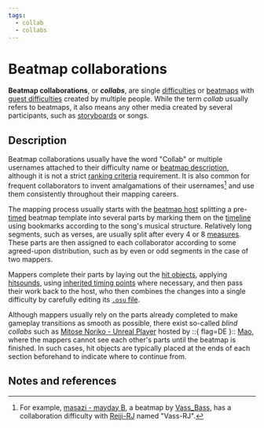 ```yaml
---
tags:
  - collab
  - collabs
---
```


# Beatmap collaborations

**Beatmap collaborations**, or ***collabs***, are single [difficulties](/wiki/Beatmap/Difficulty) or [beatmaps](/wiki/Beatmap) with [guest difficulties](/wiki/Beatmap/Guest_difficulty) created by multiple people. While the term *collab* usually refers to beatmaps, it also means any other media created by several participants, such as [storyboards](/wiki/Storyboard) or songs.

## Description

Beatmap collaborations usually have the word "Collab" or multiple usernames attached to their difficulty name or [beatmap description](/wiki/Beatmap/Beatmap_description), although it is not a strict [ranking criteria](/wiki/Ranking_criteria) requirement. It is also common for frequent collaborators to invent amalgamations of their usernames[^name-example] and use them consistently throughout their mapping careers.

The mapping process usually starts with the [beatmap host](/wiki/Beatmap/Beatmap_host) splitting a pre-[timed](/wiki/Beatmapping/Timing) beatmap template into several parts by marking them on the [timeline](/wiki/Client/Beatmap_editor/Timelines) using bookmarks according to the song's musical structure. Relatively long segments, such as verses, are usually split after every 4 or 8 [measures](/wiki/Music_theory/Measure). These parts are then assigned to each collaborator according to some agreed-upon distribution, such as by even or odd segments in the case of two mappers.

Mappers complete their parts by laying out the [hit objects](/wiki/Gameplay/Hit_object), applying [hitsounds](/wiki/Beatmapping/Hitsound), using [inherited timing points](/wiki/Client/Beatmap_editor/Timing#inherited-timing-point) where necessary, and then pass their work back to the host, who then combines the changes into a single difficulty by carefully editing its [`.osu` file](/wiki/Client/File_formats/Osu_(file_format)).

Although mappers usually rely on the parts already completed to make gameplay transitions as smooth as possible, there exist so-called *blind collabs* such as [Mitose Noriko - Unreal Player](https://osu.ppy.sh/beatmapsets/828563#osu/1735958) hosted by ::{ flag=DE }:: [Mao](https://osu.ppy.sh/users/2204515), where the mappers cannot see each other's parts until the beatmap is finished. In such cases, hit objects are typically placed at the ends of each section beforehand to indicate where to continue from.

## Notes and references

[^name-example]: For example, [masazi - mayday B](https://osu.ppy.sh/beatmapsets/74277#osu/233068), a beatmap by [Vass\_Bass](https://osu.ppy.sh/users/188248), has a collaboration difficulty with [Reiji-RJ](https://osu.ppy.sh/users/305389) named "Vass-RJ".
